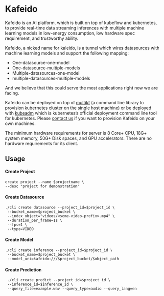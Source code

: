 # Kafeido

Kafeido is an AI platform, which is built on top of kubeflow and kubernetes, to provide real-time data streaming inferences with multiple machine learning models in low-energy consumption, low hardware spec requirement, and trustworthy ability.

Kafeido, a nicked name for kaleido, is a tunnel which wires datasources with machine learning models and support the following mapping:

* One-datasource-one-model
* One-datasource-multiple-models
* Multiple-datasources-one-model
* multiple-datasources-multiple-models

And we believe that this could serve the most applications right now we are facing.

Kafeido can be deployed on top of [multikf](https://github.com/footprintai/multikf) (a command line library to provision kubernetes cluster on the single host machine) or be deployed with [kubeadm](https://kubernetes.io/docs/setup/production-environment/tools/kubeadm/create-cluster-kubeadm/) which is kubernetes’s official deployment command line tool for kubernetes. Please [contact us](https://get-tintin.footprint-ai.com) if you want to provision Kafeido on your own machines.

The minimum hardware requirements for server is 8 Core+ CPU, 18G+ system memory, 50G+ Disk spaces, and GPU accelerators. There are no hardware requirements for its client.


## Usage

#### Create Project

```
create project --name $projectname \
--desc "project for demonstration"
```

#### Create Datasource

```
./cli create datasource --project_id=$project_id \
 --bucket_name=$project_bucket \
 --index_object="videos/<some-video-prefix>.mp4" \
 --duration_per_frame=1s \
 --fps=1 \
 --type=VIDEO
```

#### Create Model

```
./cli create inference --project_id=$project_id \
 --bucket_name=$project_bucket \
 --model_uri=kafeido:///$project_bucket/$object_path
```

#### Create Prediction

```
 ./cli create predict --project_id=$project_id \
 --inference_id=$inference_id \
 --query_file=example.wav --query_type=audio --query_lang=en
```